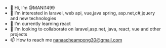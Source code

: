 - 👋 Hi, I’m @MANI1499
- 👀 I’m interested in laravel, web api, vue,java spring, asp.net,c#,jquery and new technologies
- 🌱 I’m currently learning react 
- 💞️ I’m looking to collaborate on laravel,asp.net, java, react, vue and other projects
- 📫 How to reach me nanaacheampong30@gmail.com

<!---
MANI1499/MANI1499 is a ✨ special ✨ repository because its `README.md` (this file) appears on your GitHub profile.
You can click the Preview link to take a look at your changes.
--->
